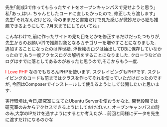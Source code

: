 先生｢創成3で作ってもらったサイトをオープンキャンパスで見せようと思う｣  
私｢あっ,はい. ちゃんとしたコードに直したかったので, 修正したら渡します｣  
先生｢それなんだけどね, 今のままだと書籍だけで見た感じが微妙だから絵も推薦できるようにして. 7月末までにしておいてね｣

こんなわけで,前に作ったサイトの見た目をとかを修正するだけだったつもりが, 先生からのお願い(?)で推薦対象となるカテゴリーを増やすことになりました.  
追加することになったのは浮世絵. 浮世絵のログは抽出してDBに保存していなかったので,もう一度アクセスログの解析をすることになりました. クローラなどのログはすでに落としてあるのがあったと思うので,そこからもう一度.

<Font color="red">I Love PHP</font> なのでもちろんPHPを使います. スクレイピングもPHPです. スクレイピングのコードも前まではクラスを作ってそれを使っていただけだったのですが, 今回はComposerでインストールして使えるようにして公開したいと思います.

実行環境は,今日,研究室に立てたUbuntu Serverを使おうかなと. 開発段階では研究室のみからアクセスできるようにしておけばいい. オープンキャンパスの時のみ,大学のIPだけを通すようにするとか考えたが... 前回と同様にデータを先生に渡すだけになるのかな
